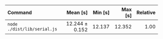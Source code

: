 | Command | Mean [s] | Min [s] | Max [s] | Relative |
|:---|---:|---:|---:|---:|
| `node ./dist/lib/serial.js` | 12.244 ± 0.152 | 12.137 | 12.352 | 1.00 |
